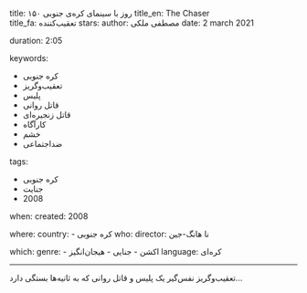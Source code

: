 
title: ۱۵۰ روز با سینمای کره‌ی جنوبی 
title_en: The Chaser  
title_fa: تعقیب‌کننده 
stars: 
author: مصطفی ملکی
date: 2 march 2021

duration: 2:05

keywords:
  - کره جنوبی
  - تعقیب‌و‌گریز
  - پلیس
  - قاتل روانی
  - قاتل زنجیره‌ای
  - کارآگاه
  - خشم
  - ضداجتماعی
  
tags:
  - کره جنوبی
  - جنایت
  - 2008

when:
  created: 2008

where:
  country: 
    - کره جنوبی 
who:
  director: نا هانگ-جین 

which:
  genre:
    - اکشن
    - جنایی
    - هیجان‌انگیز
  language: کره‌ای

---

تعقیب‌و‌گریز نفس‌گیر یک پلیس و قاتل روانی که به ثانیه‌ها بستگی دارد...
